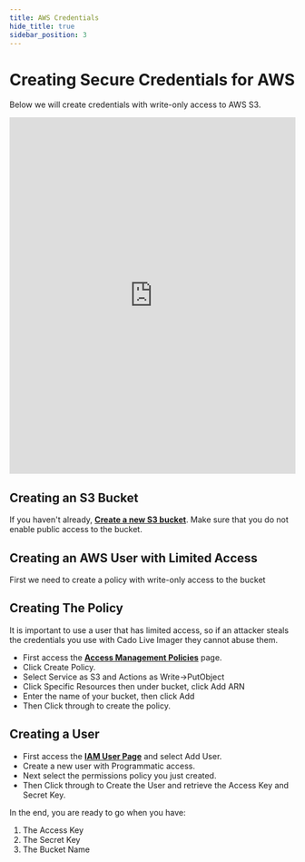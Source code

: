```yaml
---
title: AWS Credentials
hide_title: true
sidebar_position: 3
---
```


# Creating Secure Credentials for AWS
Below we will create credentials with write-only access to AWS S3.

<iframe width="100%" height="628" src="https://www.youtube.com/embed/OW6fwaUNVXU" title="YouTube video player" frameborder="0" allowfullscreen></iframe>

## Creating an S3 Bucket
If you haven't already, **[Create a new S3 bucket](https://docs.aws.amazon.com/quickstarts/latest/s3backup/step-1-create-bucket.html)**. Make sure that you do not enable public access to the bucket.

## Creating an AWS User with Limited Access
First we need to create a policy with write-only access to the bucket

## Creating The Policy
It is important to use a user that has limited access, so if an attacker steals the credentials you use with Cado Live Imager they cannot abuse them.
- First access the **[Access Management Policies](https://console.aws.amazon.com/iam/home#/policies)** page.
- Click Create Policy.
- Select Service as S3 and Actions as Write->PutObject
- Click Specific Resources then under bucket, click Add ARN
- Enter the name of your bucket, then click Add
- Then Click through to create the policy.

## Creating a User
- First access the **[IAM User Page](https://console.aws.amazon.com/iam/home#/users)** and select Add User.
- Create a new user with Programmatic access.
- Next select the permissions policy you just created.
- Then Click through to Create the User and retrieve the Access Key and Secret Key.

In the end, you are ready to go when you have:
1. The Access Key
2. The Secret Key
3. The Bucket Name